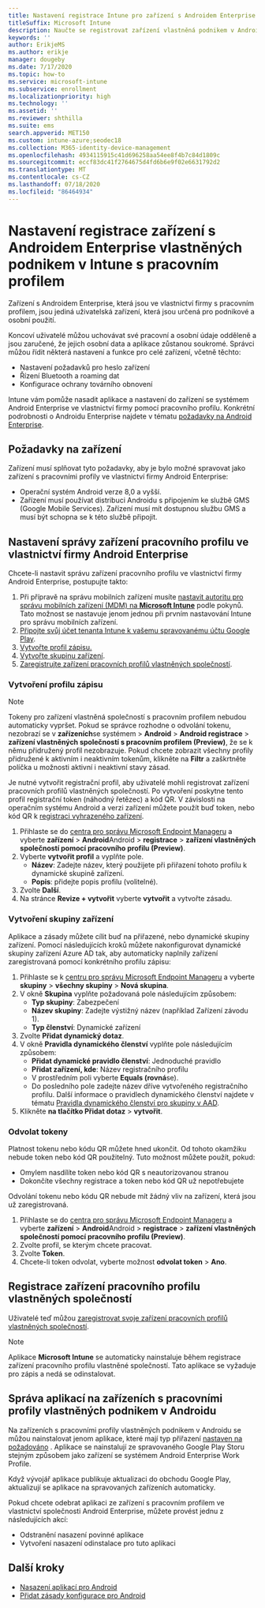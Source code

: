 ```yaml
---
title: Nastavení registrace Intune pro zařízení s Androidem Enterprise ve vlastnictví firmy s pracovním profilem
titleSuffix: Microsoft Intune
description: Naučte se registrovat zařízení vlastněná podnikem v Androidu s pracovním profilem v Intune.
keywords: ''
author: ErikjeMS
ms.author: erikje
manager: dougeby
ms.date: 7/17/2020
ms.topic: how-to
ms.service: microsoft-intune
ms.subservice: enrollment
ms.localizationpriority: high
ms.technology: ''
ms.assetid: ''
ms.reviewer: shthilla
ms.suite: ems
search.appverid: MET150
ms.custom: intune-azure;seodec18
ms.collection: M365-identity-device-management
ms.openlocfilehash: 4934115915c41d696258aa54ee8f4b7c84d1809c
ms.sourcegitcommit: eccf83dc41f2764675d4fd6b6e9f02e6631792d2
ms.translationtype: MT
ms.contentlocale: cs-CZ
ms.lasthandoff: 07/18/2020
ms.locfileid: "86464934"
---
```

# <a name="set-up-intune-enrollment-of-android-enterprise-corporate-owned-devices-with-work-profile"></a>Nastavení registrace zařízení s Androidem Enterprise vlastněných podnikem v Intune s pracovním profilem

Zařízení s Androidem Enterprise, která jsou ve vlastnictví firmy s pracovním profilem, jsou jediná uživatelská zařízení, která jsou určená pro podnikové a osobní použití.

Koncoví uživatelé můžou uchovávat své pracovní a osobní údaje odděleně a jsou zaručené, že jejich osobní data a aplikace zůstanou soukromé. Správci můžou řídit některá nastavení a funkce pro celé zařízení, včetně těchto:

- Nastavení požadavků pro heslo zařízení
- Řízení Bluetooth a roaming dat
- Konfigurace ochrany továrního obnovení

Intune vám pomůže nasadit aplikace a nastavení do zařízení se systémem Android Enterprise ve vlastnictví firmy pomocí pracovního profilu. Konkrétní podrobnosti o Androidu Enterprise najdete v tématu [požadavky na Android Enterprise](https://support.google.com/work/android/answer/6174145?hl=en&ref_topic=6151012).

## <a name="device-requirements"></a>Požadavky na zařízení

Zařízení musí splňovat tyto požadavky, aby je bylo možné spravovat jako zařízení s pracovními profily ve vlastnictví firmy Android Enterprise:

- Operační systém Android verze 8,0 a vyšší.
- Zařízení musí používat distribuci Androidu s připojením ke službě GMS (Google Mobile Services). Zařízení musí mít dostupnou službu GMS a musí být schopna se k této službě připojit.

## <a name="set-up-android-enterprise-corporate-owned-work-profile-device-management"></a>Nastavení správy zařízení pracovního profilu ve vlastnictví firmy Android Enterprise

Chcete-li nastavit správu zařízení pracovního profilu ve vlastnictví firmy Android Enterprise, postupujte takto:

1. Při přípravě na správu mobilních zařízení musíte [nastavit autoritu pro správu mobilních zařízení (MDM) na **Microsoft Intune**](../fundamentals/mdm-authority-set.md) podle pokynů. Tato možnost se nastavuje jenom jednou při prvním nastavování Intune pro správu mobilních zařízení.
2. [Připojte svůj účet tenanta Intune k vašemu spravovanému účtu Google Play](connect-intune-android-enterprise.md).
3. [Vytvořte profil zápisu.](#create-an-enrollment-profile)
4. [Vytvořte skupinu zařízení](#create-a-device-group).
5. [Zaregistrujte zařízení pracovních profilů vlastněných společností](#enroll-the-corporate-owned-work-profile-devices).

### <a name="create-an-enrollment-profile"></a> Vytvoření profilu zápisu

> [!NOTE]
> Tokeny pro zařízení vlastněná společností s pracovním profilem nebudou automaticky vypršet. Pokud se správce rozhodne o odvolání tokenu, nezobrazí se v **zařízeních**se systémem  >  **Android**  >  **Android registrace**  >  **zařízení vlastněných společností s pracovním profilem (Preview)**, že se k němu přidružený profil nezobrazuje. Pokud chcete zobrazit všechny profily přidružené k aktivním i neaktivním tokenům, klikněte na **Filtr** a zaškrtněte políčka u možnosti aktivní i neaktivní stavy zásad. 

Je nutné vytvořit registrační profil, aby uživatelé mohli registrovat zařízení pracovních profilů vlastněných společností. Po vytvoření poskytne tento profil registrační token (náhodný řetězec) a kód QR. V závislosti na operačním systému Android a verzi zařízení můžete použít buď token, nebo kód QR k [registraci vyhrazeného zařízení](#enroll-the-corporate-owned-work-profile-devices).

1. Přihlaste se do [centra pro správu Microsoft Endpoint Manageru](https://go.microsoft.com/fwlink/?linkid=2109431) a vyberte **zařízení**  >  **Android**Android  >  **registrace**  >  **zařízení vlastněných společností pomocí pracovního profilu (Preview)**.
2. Vyberte **vytvořit profil** a vyplňte pole.
    - **Název**: Zadejte název, který použijete při přiřazení tohoto profilu k dynamické skupině zařízení.
    - **Popis**: přidejte popis profilu (volitelné).
3. Zvolte **Další**.
5. Na stránce **Revize + vytvořit** vyberte **vytvořit** a vytvořte zásadu.

### <a name="create-a-device-group"></a>Vytvoření skupiny zařízení

Aplikace a zásady můžete cílit buď na přiřazené, nebo dynamické skupiny zařízení. Pomocí následujících kroků můžete nakonfigurovat dynamické skupiny zařízení Azure AD tak, aby automaticky naplnily zařízení zaregistrovaná pomocí konkrétního profilu zápisu:

1. Přihlaste se k [centru pro správu Microsoft Endpoint Manageru](https://go.microsoft.com/fwlink/?linkid=2109431) a vyberte **skupiny**  >  **všechny skupiny**  >  **Nová skupina**.
2. V okně **Skupina** vyplňte požadovaná pole následujícím způsobem:
    - **Typ skupiny**: Zabezpečení
    - **Název skupiny**: Zadejte výstižný název (například Zařízení závodu 1).
    - **Typ členství**: Dynamické zařízení
3. Zvolte **Přidat dynamický dotaz**.
4. V okně **Pravidla dynamického členství** vyplňte pole následujícím způsobem:
    - **Přidat dynamické pravidlo členství**: Jednoduché pravidlo
    - **Přidat zařízení, kde**: Název registračního profilu
    - V prostředním poli vyberte **Equals (rovná**se).
    - Do posledního pole zadejte název dříve vytvořeného registračního profilu.
    Další informace o pravidlech dynamického členství najdete v tématu [Pravidla dynamického členství pro skupiny v AAD](https://docs.microsoft.com/azure/active-directory/users-groups-roles/groups-dynamic-membership). 
5. Klikněte **na tlačítko Přidat dotaz**  >  **vytvořit**.

### <a name="revoke-tokens"></a>Odvolat tokeny

Platnost tokenu nebo kódu QR můžete hned ukončit. Od tohoto okamžiku nebude token nebo kód QR použitelný. Tuto možnost můžete použít, pokud:
  - Omylem nasdílíte token nebo kód QR s neautorizovanou stranou
  - Dokončíte všechny registrace a token nebo kód QR už nepotřebujete

Odvolání tokenu nebo kódu QR nebude mít žádný vliv na zařízení, která jsou už zaregistrovaná.

1. Přihlaste se do [centra pro správu Microsoft Endpoint Manageru](https://go.microsoft.com/fwlink/?linkid=2109431) a vyberte **zařízení**  >  **Android**Android  >  **registrace**  >  **zařízení vlastněných společností pomocí pracovního profilu (Preview)**.
2. Zvolte profil, se kterým chcete pracovat.
3. Zvolte **Token**.
5. Chcete-li token odvolat, vyberte možnost **odvolat token**  >  **Ano**.

## <a name="enroll-the-corporate-owned-work-profile-devices"></a>Registrace zařízení pracovního profilu vlastněných společností

Uživatelé teď můžou [zaregistrovat svoje zařízení pracovních profilů vlastněných společností](android-dedicated-devices-fully-managed-enroll.md).

> [!NOTE]
> Aplikace **Microsoft Intune** se automaticky nainstaluje během registrace zařízení pracovního profilu vlastněné společností.  Tato aplikace se vyžaduje pro zápis a nedá se odinstalovat. 

## <a name="managing-apps-on-android-enterprise-corporate-owned-work-profile-devices"></a>Správa aplikací na zařízeních s pracovními profily vlastněných podnikem v Androidu

Na zařízeních s pracovními profily vlastněných podnikem v Androidu se můžou nainstalovat jenom aplikace, které mají typ přiřazení [nastaven na požadováno](../apps/apps-deploy.md#assign-an-app) . Aplikace se nainstalují ze spravovaného Google Play Storu stejným způsobem jako zařízení se systémem Android Enterprise Work Profile.

Když vývojář aplikace publikuje aktualizaci do obchodu Google Play, aktualizují se aplikace na spravovaných zařízeních automaticky.

Pokud chcete odebrat aplikaci ze zařízení s pracovním profilem ve vlastnictví společnosti Android Enterprise, můžete provést jednu z následujících akcí:
- Odstranění nasazení povinné aplikace
- Vytvoření nasazení odinstalace pro tuto aplikaci

## <a name="next-steps"></a>Další kroky
- [Nasazení aplikací pro Android](../apps/apps-deploy.md)
- [Přidat zásady konfigurace pro Android](../configuration/device-profiles.md)
